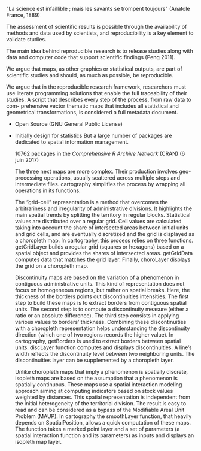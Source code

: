   
"La science est infaillible ; mais les savants se trompent toujours" 
(Anatole France, 1889)   
  

  
The assessment of scientific
results is possible through the availability of methods and data used by scientists,
and reproducibility is a key element to validate studies.
  

  
    
  The main idea behind
reproducible research is to release studies along with data and computer code that
support scientific findings (Peng 2011).
  
  
    
  We argue that maps, as other graphics or statistical outputs,
are part of scientific studies and should, as much as possible, be reproducible.
  
    
  We argue that in the reproducible research framework, researchers
must use literate programming solutions that enable the full traceability of their
studies. A script that describes every step of the process, from raw data to com-
  prehensive vector thematic maps that includes all statistical and geometrical
transformations, is considered a full metadata document.
  
  
    
  * Open Source (GNU General Public License)
* Initially design for statistics But a large number of packages are dedicated to 
spatial information management. 
  
  
    
  10762 packages in the *Comprehensive R Archive Network* (CRAN) (6 juin 2017)  
  
  
    
  The three next maps are more complex. Their production involves
geo-processing operations, usually scattered across multiple steps and intermediate
files. cartography simplifies the process by wrapping all operations in its
functions.
  
    
  The “grid-cell” representation is a method that overcomes the arbitrariness and
irregularity of administrative divisions. It highlights the main spatial trends by
splitting the territory in regular blocks. Statistical values are distributed over a
regular grid. Cell values are calculated taking into account the share of intersected
areas between initial units and grid cells, and are eventually discretized and the grid
is displayed as a choropleth map.
In cartography, this process relies on three functions. getGridLayer
builds a regular grid (squares or hexagons) based on a spatial object and provides
the shares of intersected areas. getGridData computes data that matches the grid
layer. Finally, choroLayer displays the grid on a choropleth map.
  
  
  
  
    
  Discontinuity maps are based on the variation of a phenomenon in contiguous
administrative units. This kind of representation does not focus on homogeneous
regions, but rather on spatial breaks. Here, the thickness of the borders points out
discontinuities intensities.
The first step to build these maps is to extract borders from contiguous spatial
units. The second step is to compute a discontinuity measure (either a ratio or an
                                                              absolute difference). The third step consists in applying various values to borders’
thickness. Combining these discontinuities with a choropleth representation helps
understanding the discontinuity direction (which one of two regions records the
                                           higher value).
In cartography, getBorders is used to extract borders between spatial
units. discLayer function computes and
displays discontinuities. A line’s width reflects the discontinuity level between two
neighboring units. The discontinuities layer can be supplemented by a choropleth
layer.
  
  
  
  
  
    
  Unlike choropleth maps that imply a phenomenon is spatially discrete, isopleth
maps are based on the assumption that a phenomenon is spatially continuous. These
maps use a spatial interaction modeling approach aiming at computing indicators
based on stock values weighted by distances. This spatial representation is independent 
from the initial heterogeneity of the territorial division. The
result is easy to read and can be considered as a bypass of the Modifiable Areal Unit
Problem (MAUP).
In cartography the smoothLayer function, that heavily depends on
SpatialPosition, allows a quick computation
of these maps. The function takes a marked point layer and a set of parameters (a
                                                                                spatial interaction function and its parameters) as inputs and displays an isopleth
map layer.
  